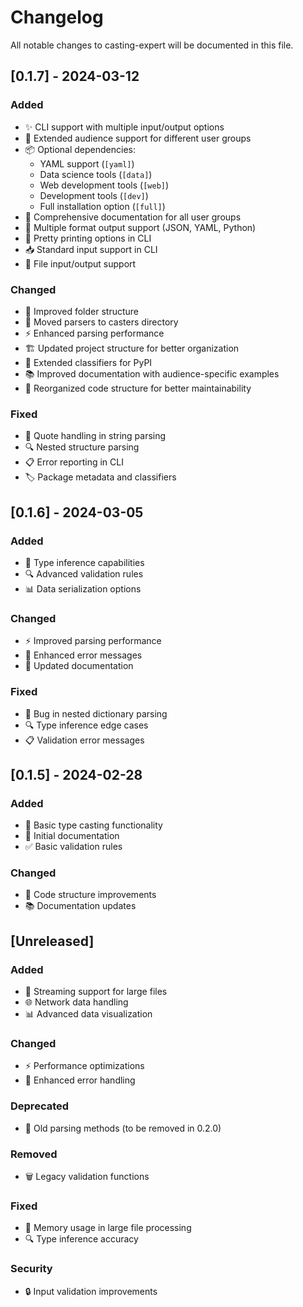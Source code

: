 # Changelog
All notable changes to casting-expert will be documented in this file.

## [0.1.7] - 2024-03-12

### Added
- ✨ CLI support with multiple input/output options
- 🎯 Extended audience support for different user groups
- 📦 Optional dependencies:
  - YAML support (`[yaml]`)
  - Data science tools (`[data]`)
  - Web development tools (`[web]`)
  - Development tools (`[dev]`)
  - Full installation option (`[full]`)
- 📄 Comprehensive documentation for all user groups
- 🔄 Multiple format output support (JSON, YAML, Python)
- 💅 Pretty printing options in CLI
- 📥 Standard input support in CLI
- 📂 File input/output support

### Changed
- 🔧 Improved folder structure
- 📁 Moved parsers to casters directory
- ⚡️ Enhanced parsing performance
- 🏗️ Updated project structure for better organization
- 📝 Extended classifiers for PyPI
- 📚 Improved documentation with audience-specific examples
- 🎨 Reorganized code structure for better maintainability

### Fixed
- 🐛 Quote handling in string parsing
- 🔍 Nested structure parsing
- 📋 Error reporting in CLI
- 🏷️ Package metadata and classifiers

## [0.1.6] - 2024-03-05

### Added
- 🎯 Type inference capabilities
- 🔍 Advanced validation rules
- 📊 Data serialization options

### Changed
- ⚡️ Improved parsing performance
- 🔧 Enhanced error messages
- 📝 Updated documentation

### Fixed
- 🐛 Bug in nested dictionary parsing
- 🔍 Type inference edge cases
- 📋 Validation error messages

## [0.1.5] - 2024-02-28

### Added
- 🎯 Basic type casting functionality
- 📝 Initial documentation
- ✅ Basic validation rules

### Changed
- 🔧 Code structure improvements
- 📚 Documentation updates

## [Unreleased]
### Added
- 🔄 Streaming support for large files
- 🌐 Network data handling
- 📊 Advanced data visualization

### Changed
- ⚡️ Performance optimizations
- 🔧 Enhanced error handling

### Deprecated
- 📛 Old parsing methods (to be removed in 0.2.0)

### Removed
- 🗑️ Legacy validation functions

### Fixed
- 🐛 Memory usage in large file processing
- 🔍 Type inference accuracy

### Security
- 🔒 Input validation improvements